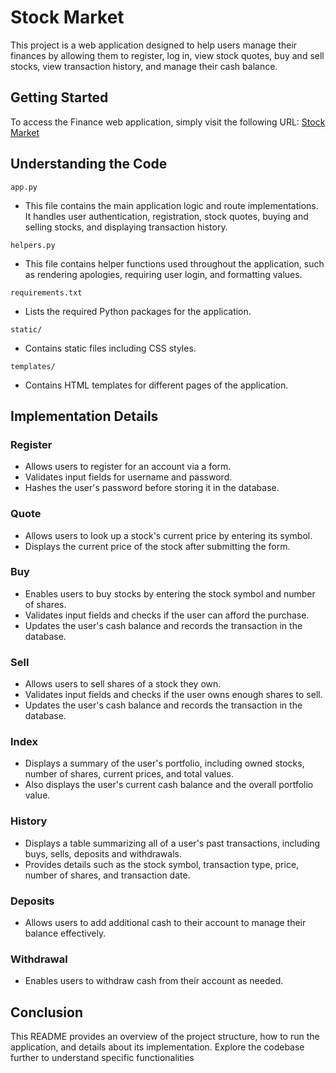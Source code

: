 # Stock Market
This project is a web application designed to help users manage their finances by allowing them to register, log in, view stock quotes, buy and sell stocks, view transaction history, and manage their cash balance.

## Getting Started
To access the Finance web application, simply visit the following URL:
[Stock Market](https://madefromjames.pythonanywhere.com/)

## Understanding the Code
`app.py`

- This file contains the main application logic and route implementations.
It handles user authentication, registration, stock quotes, buying and selling stocks, and displaying transaction history.

`helpers.py`

- This file contains helper functions used throughout the application, such as rendering apologies, requiring user login, and formatting values.

`requirements.txt`

- Lists the required Python packages for the application.

`static/`

- Contains static files including CSS styles.

`templates/`

- Contains HTML templates for different pages of the application.

## Implementation Details
### Register
- Allows users to register for an account via a form.
- Validates input fields for username and password.
- Hashes the user's password before storing it in the database.
### Quote
- Allows users to look up a stock's current price by entering its symbol.
- Displays the current price of the stock after submitting the form.
### Buy
- Enables users to buy stocks by entering the stock symbol and number of shares.
- Validates input fields and checks if the user can afford the purchase.
- Updates the user's cash balance and records the transaction in the database.
### Sell
- Allows users to sell shares of a stock they own.
- Validates input fields and checks if the user owns enough shares to sell.
- Updates the user's cash balance and records the transaction in the database.
### Index
- Displays a summary of the user's portfolio, including owned stocks, number of shares, current prices, and total values.
- Also displays the user's current cash balance and the overall portfolio value.
### History
- Displays a table summarizing all of a user's past transactions, including buys, sells, deposits and withdrawals.
- Provides details such as the stock symbol, transaction type, price, number of shares, and transaction date.
### Deposits
- Allows users to add additional cash to their account to manage their balance effectively.
### Withdrawal
- Enables users to withdraw cash from their account as needed.

## Conclusion
This README provides an overview of the project structure, how to run the application, and details about its implementation. Explore the codebase further to understand specific functionalities